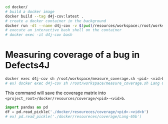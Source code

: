 ```bash

cd docker/
# build a docker image
docker build --tag d4j-cov:latest .
# create a docker container in the background
docker run -dt --name d4j-cov -v $(pwd)/resources/workspace:/root/workspace -v $(pwd)/resources/coverage:/root/coverage d4j-cov:latest
# execute an interactive bash shell on the container
# docker exec -it d4j-cov bash
```

# Measuring coverage of a bug in Defects4J
```bash
docker exec d4j-cov sh /root/workspace/measure_coverage.sh <pid> <vid>b
# ex) docker exec d4j-cov sh /root/workspace/measure_coverage.sh Lang 65b
```
This command will save the coverage matrix into `<project_root>/docker/resources/coverage/<pid>-<vid>b`.
```python
import pandas as pd
df = pd.read_pickle('./docker/resoureces/coverage/<pid>-<vid>b')
# ex) pd.read_pickle('./docker/resoureces/coverage/Lang-65b')
```


